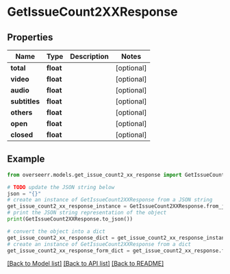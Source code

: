 # GetIssueCount2XXResponse


## Properties

Name | Type | Description | Notes
------------ | ------------- | ------------- | -------------
**total** | **float** |  | [optional] 
**video** | **float** |  | [optional] 
**audio** | **float** |  | [optional] 
**subtitles** | **float** |  | [optional] 
**others** | **float** |  | [optional] 
**open** | **float** |  | [optional] 
**closed** | **float** |  | [optional] 

## Example

```python
from overseerr.models.get_issue_count2_xx_response import GetIssueCount2XXResponse

# TODO update the JSON string below
json = "{}"
# create an instance of GetIssueCount2XXResponse from a JSON string
get_issue_count2_xx_response_instance = GetIssueCount2XXResponse.from_json(json)
# print the JSON string representation of the object
print(GetIssueCount2XXResponse.to_json())

# convert the object into a dict
get_issue_count2_xx_response_dict = get_issue_count2_xx_response_instance.to_dict()
# create an instance of GetIssueCount2XXResponse from a dict
get_issue_count2_xx_response_form_dict = get_issue_count2_xx_response.from_dict(get_issue_count2_xx_response_dict)
```
[[Back to Model list]](../README.md#documentation-for-models) [[Back to API list]](../README.md#documentation-for-api-endpoints) [[Back to README]](../README.md)


